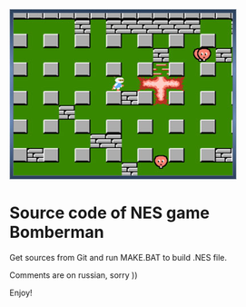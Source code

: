 ![JPG](/imgstore/whc4f9a3ebbbf486.jpg)

# Source code of NES game Bomberman

Get sources from Git and run MAKE.BAT to build .NES file.

Comments are on russian, sorry ))

Enjoy!
